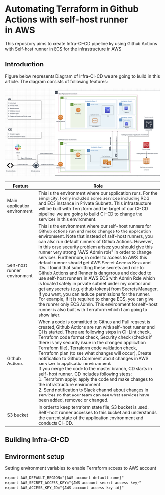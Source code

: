 # Automating Terraform in Github Actions with self-host runner in AWS

This repository aims to create Infra-CI-CD pipeline by using Github Actions with Self-host runner in ECS for the infrastructure in AWS

## Introduction

Figure below represents Diagram of Infra-CI-CD we are going to build in this article. The diagram consists of following features:

![](Infra-CI-CD-diagram.png)

Feature                       | Role
----------------------------- | -------------
Main application environment  | This is the environment where our application runs. For the simplicity. I only included some services including RDS and EC2 instance in Private Subnets. This infrastructure will be built with Terraform and be target of our CI-CD pipeline: we are going to build CI-CD to change the services in this environment.
Self-host runner environment  | This is the environment where our self-host runners for Github actions run and make changes to the application environment. Note that instead of self-host runners, you can also run default runners of Github Actions. However, in this case security problem arises: you should give this runner very strong "AWS Admin role" in order to change services. Furthermore, in order to access to AWS, this default runner should get AWS Secret Access Keys and IDs. I found that submitting these secrets and role to Github Actions and Runner is dangerous and decided to use self-host runners in AWS ECS with Admin Role which is located safely in private subnet under my control and get any secrets (e.g. github tokens) from Secrets Manager. If you want, you can reduce permissions for the runner. For example, if it is required to change ECS, you can give the runner only ECS Admin. This environment for self-host runner is also built with Terraform which I am going to show later.
Github Actions               | When a code is committed to Github and Pull request is created, Github Actions are run with self-host runner and CI is started. There are following steps in CI: Lint check, Terraform code format check, Security check (checks if there is any security issue in the changed application Terraform file), Terraform code validation check, Terraform plan (to see what changes will occur), Create notification to Github Comment about changes in AWS services in application environment. <br /> If you merge the code to the master branch, CD starts in self-host runner. CD includes following steps: <br /> 1. Terraform apply: apply the code and make changes to the infrastructure environment　<br /> 2. Send notification to Slack channel about changes in services so that your team can see what services have been added, removed or changed. <br />
S3 bucket | In order to keep terraform state file, S3 bucket is used. Self-host runner accesses to this bucket and understands the current state of the application environment and conducts CI-CD.

## Building Infra-CI-CD

## Environment setup

Setting environment variables to enable Terraform access to AWS account
```
export AWS_DEFAULT_REGION="{AWS account default zone}"
export AWS_SECRET_ACCESS_KEY="{AWS account secret access key}"
export AWS_ACCESS_KEY_ID="{AWS account access key id}"
```

